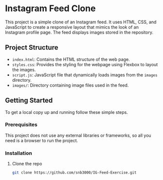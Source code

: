 # Instagram Feed Clone

This project is a simple clone of an Instagram feed. It uses HTML, CSS, and JavaScript to create a responsive layout that mimics the look of an Instagram profile page. The feed displays images stored in the repository.

## Project Structure

- `index.html`: Contains the HTML structure of the web page.
- `styles.css`: Provides the styling for the webpage using Flexbox to layout the images.
- `script.js`: JavaScript file that dynamically loads images from the `images` directory.
- `images/`: Directory containing image files used in the feed.

## Getting Started

To get a local copy up and running follow these simple steps.

### Prerequisites

This project does not use any external libraries or frameworks, so all you need is a browser to run the project.

### Installation

1. Clone the repo
   ```sh
   git clone https://github.com/snb3000/IG-Feed-Exercise.git
